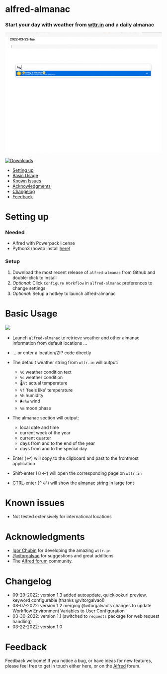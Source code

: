 # alfred-almanac

### Start your day with weather from [wttr.in](http://wttr.in/) and a daily almanac


![](images/alfred-almanac.gif)

<a href="https://github.com/giovannicoppola/alfred-almanac/releases/latest/">
<img alt="Downloads"
src="https://img.shields.io/github/downloads/giovannicoppola/alfred-almanac/total?color=purple&label=Downloads"><br/>
</a>

<!-- MarkdownTOC autolink="true" bracket="round" depth="3" autoanchor="true" -->

- [Setting up](#setting-up)
- [Basic Usage](#usage)
- [Known Issues](#known-issues)
- [Acknowledgments](#acknowledgments)
- [Changelog](#changelog)
- [Feedback](#feedback)

<!-- /MarkdownTOC -->


<a name="setting-up"></a>
# Setting up

### Needed

- Alfred with Powerpack license
- Python3 (howto install [here](https://www.freecodecamp.org/news/python-version-on-mac-update/))

### Setup

1. Download the most recent release of `alfred-almanac` from Github and double-click to install
2. _Optional:_ Click `Configure Workflow` in `alfred-almanac` preferences to change settings
3. _Optional:_ Setup a hotkey to launch alfred-almanac

<a name="usage"></a>
# Basic Usage
![](images/complice-almanac.png)

- Launch `alfred-almanac` to retrieve weather and other almanac information from default locations ...
- ... or enter a location/ZIP code directly

- The default weather string from `wttr.in` will output:
	- `%C` weather condition text
	- `%c` weather condition
	- 🌡️`%t` actual temperature
	- `%f`  'feels like' temperature
	- `%h` humidity
	- 🌬️`%w` wind
	- `%m` moon phase

- The almanac section will output:
	- local date and time
	- current week of the year
	- current quarter
	- days from and to the end of the year
	- days from and to the special day

- Enter (↩️) will copy to the clipboard and past to the frontmost application
- Shift-enter (⇧↩️) will open the corresponding page on `wttr.in`
- CTRL-enter (⌃↩️) will show the almanac string in large font


<a name="known-issues"></a>
# Known issues
- Not tested extensively for international locations

<a name="acknowledgments"></a>
# Acknowledgments
- [Igor Chubin](https://twitter.com/igor_chubin) for developing the amazing `wttr.in`
- [@vitorgalvao](https://github.com/vitorgalvao) for suggestions and great additions
- The [Alfred forum](https://www.alfredforum.com) community.

<a name="changelog"></a>
# Changelog

- 09-29-2022: version 1.3 added autoupdate, quicklookurl preview, keyword configurable (thanks @vitorgalvao!)
- 08-07-2022: version 1.2 merging @vitorgalvao's changes to update Workflow Environment Variables to User Configuration
- 03-30-2022: version 1.1 (switched to `requests` package for web request handling)
- 03-22-2022: version 1.0

<a name="feedback"></a>
# Feedback

Feedback welcome! If you notice a bug, or have ideas for new features, please feel free to get in touch either here, or on the [Alfred](https://www.alfredforum.com) forum.

